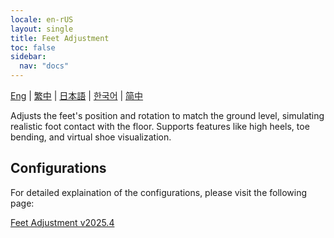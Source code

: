 ```yaml
---
locale: en-rUS
layout: single
title: Feet Adjustment
toc: false
sidebar:
  nav: "docs"
---
```

[Eng](/dancexr/features/feet_adjustment) | [繁中](/tw/dancexr/features/feet_adjustment) | [日本語](/jp/dancexr/features/feet_adjustment) | [한국어](/kr/dancexr/features/feet_adjustment) | [简中](/zh/dancexr/features/feet_adjustment)

Adjusts the feet's position and rotation to match the ground level, simulating realistic foot contact with the floor. Supports features like high heels, toe bending, and virtual shoe visualization.

## Configurations

For detailed explaination of the configurations, please visit the following page:

[Feet Adjustment v2025.4](/dancexr/menu/2025.4/actor/feet_adjustment)

